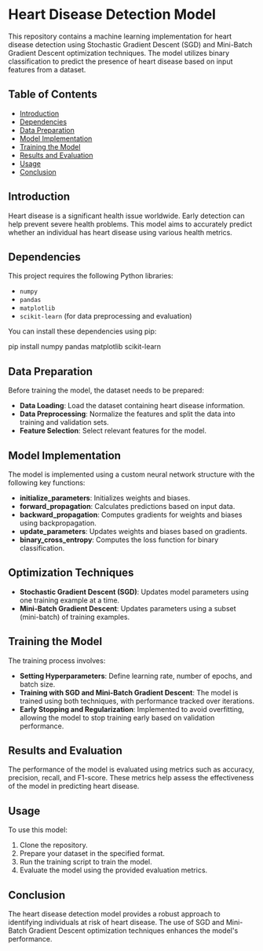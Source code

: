 # Heart Disease Detection Model

This repository contains a machine learning implementation for heart disease detection using Stochastic Gradient Descent (SGD) and Mini-Batch Gradient Descent optimization techniques. The model utilizes binary classification to predict the presence of heart disease based on input features from a dataset.

## Table of Contents
- [Introduction](#introduction)
- [Dependencies](#dependencies)
- [Data Preparation](#data-preparation)
- [Model Implementation](#model-implementation)
- [Training the Model](#training-the-model)
- [Results and Evaluation](#results-and-evaluation)
- [Usage](#usage)
- [Conclusion](#conclusion)

## Introduction

Heart disease is a significant health issue worldwide. Early detection can help prevent severe health problems. This model aims to accurately predict whether an individual has heart disease using various health metrics.

## Dependencies

This project requires the following Python libraries:
- `numpy`
- `pandas`
- `matplotlib`
- `scikit-learn` (for data preprocessing and evaluation)

You can install these dependencies using pip:

pip install numpy pandas matplotlib scikit-learn

## Data Preparation

Before training the model, the dataset needs to be prepared:

- **Data Loading**: Load the dataset containing heart disease information.
- **Data Preprocessing**: Normalize the features and split the data into training and validation sets.
- **Feature Selection**: Select relevant features for the model.

## Model Implementation

The model is implemented using a custom neural network structure with the following key functions:

- **initialize_parameters**: Initializes weights and biases.
- **forward_propagation**: Calculates predictions based on input data.
- **backward_propagation**: Computes gradients for weights and biases using backpropagation.
- **update_parameters**: Updates weights and biases based on gradients.
- **binary_cross_entropy**: Computes the loss function for binary classification.

## Optimization Techniques

- **Stochastic Gradient Descent (SGD)**: Updates model parameters using one training example at a time.
- **Mini-Batch Gradient Descent**: Updates parameters using a subset (mini-batch) of training examples.

## Training the Model

The training process involves:

- **Setting Hyperparameters**: Define learning rate, number of epochs, and batch size.
- **Training with SGD and Mini-Batch Gradient Descent**: The model is trained using both techniques, with performance tracked over iterations.
- **Early Stopping and Regularization**: Implemented to avoid overfitting, allowing the model to stop training early based on validation performance.

## Results and Evaluation

The performance of the model is evaluated using metrics such as accuracy, precision, recall, and F1-score. These metrics help assess the effectiveness of the model in predicting heart disease.

## Usage

To use this model:

1. Clone the repository.
2. Prepare your dataset in the specified format.
3. Run the training script to train the model.
4. Evaluate the model using the provided evaluation metrics.

## Conclusion

The heart disease detection model provides a robust approach to identifying individuals at risk of heart disease. The use of SGD and Mini-Batch Gradient Descent optimization techniques enhances the model's performance.


